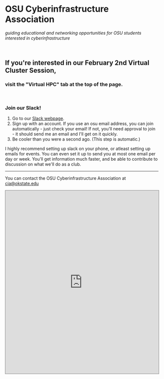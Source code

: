 ---
---

# OSU Cyberinfrastructure Association
*guiding educational and networking opportunities for OSU students interested in cyberinfrastructure*  

&nbsp;  

## If you're interested in our February 2nd Virtual Cluster Session,
### visit the "Virtual HPC" tab at the top of the page.

&nbsp;

### Join our Slack!  
1. Go to our [Slack webpage](http://osucia.slack.com).
2. Sign up with an account. If you use an osu email address, you can join automatically - just check your email! If not, you'll need approval to join - it should send me an email and I'll get on it quickly.
3. Be cooler than you were a second ago. (This step is automatic.)

I highly recommend setting up slack on your phone, or atleast setting up emails for events. You can even set it up to send you at most one email per day or week. You'll get information much faster, and be able to contribute to discussion on what we'll do as a club.

------------------

You can contact the OSU Cyberinfrastructure Association at cia@okstate.edu

<iframe src="https://calendar.google.com/calendar/embed?height=600&amp;wkst=1&amp;bgcolor=%23cccccc&amp;src=s5pu1o3ml5grrfft4k0r24h358%40group.calendar.google.com&amp;color=%232F6309&amp;ctz=America%2FChicago" style="border:solid 1px #777" width="100%" height="600" frameborder="0" scrolling="no"></iframe>
